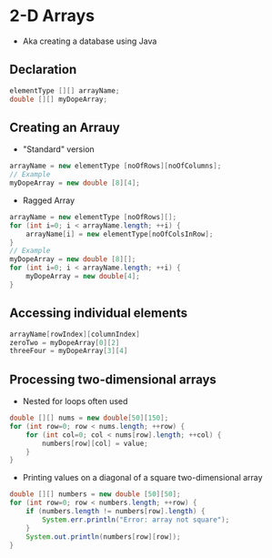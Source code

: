 # 2-D Arrays
- Aka creating a database using Java

## Declaration
```java
elementType [][] arrayName;
double [][] myDopeArray;
```

## Creating an Arrauy
- "Standard" version
```java
arrayName = new elementType [noOfRows][noOfColumns];
// Example
myDopeArray = new double [8][4];
```
- Ragged Array
```java
arrayName = new elementType [noOfRows][];
for (int i=0; i < arrayName.length; ++i) { 
	arrayName[i] = new elementType[noOfColsInRow];
}
// Example
myDopeArray = new double [8][];
for (int i=0; i < arrayName.length; ++i) { 
	myDopeArray = new double[4];
}
```

## Accessing individual elements
```java
arrayName[rowIndex][columnIndex]
zeroTwo = myDopeArray[0][2]
threeFour = myDopeArray[3][4]
```

## Processing two-dimensional arrays
- Nested for loops often used
```java
double [][] nums = new double[50][150];
for (int row=0; row < nums.length; ++row) { 
	for (int col=0; col < nums[row].length; ++col) { 
		numbers[row][col] = value;
	}
}
```
- Printing values on a diagonal of a square two-dimensional array
```java
double [][] numbers = new double [50][50];
for (int row=0; row < numbers.length; ++row) { 
	if (numbers.length != numbers[row].length) { 
		System.err.println("Error: array not square");
	}
	System.out.println(numbers[row][row]);
}
```
